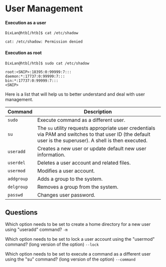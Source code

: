 # User Management

#### Execution as a user

```shell
DixLan@htb[/htb]$ cat /etc/shadow

cat: /etc/shadow: Permission denied
```

#### Execution as root           

```shell
DixLan@htb[/htb]$ sudo cat /etc/shadow

root:<SNIP>:18395:0:99999:7:::
daemon:*:17737:0:99999:7:::
bin:*:17737:0:99999:7:::
<SNIP>
```

Here is a list that will help us to better understand and deal with user management.

| **Command** | **Description**                                              |
| ----------- | ------------------------------------------------------------ |
| `sudo`      | Execute command as a different user.                         |
| `su`        | The `su` utility requests appropriate user credentials  via PAM and switches to that user ID (the default user is the  superuser). A shell is then executed. |
| `useradd`   | Creates a new user or update default new user information.   |
| `userdel`   | Deletes a user account and related files.                    |
| `usermod`   | Modifies a user account.                                     |
| `addgroup`  | Adds a group to the system.                                  |
| `delgroup`  | Removes a group from the system.                             |
| `passwd`    | Changes user password.                                       |

## Questions

 Which option needs to be set to create a home directory for a new user using "useradd" command? `-m`

Which option needs to be set to lock a user account using the "usermod" command? (long version of the option) `--lock`

 Which option needs to be set to execute a command as a different user using the "su" command? (long version of the option) `--command`